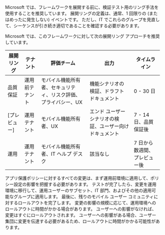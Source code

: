 <!-- This include file is for both the Android Enterprise framework and the APP data protection framework. Therefore, do not edit this file to be specific to either.-->

Microsoft では、フレームワークを展開する前に、検証テスト用のリング手法を使用することを推奨しています。 展開リングの定義は、通常、1 回限りの (またはめったに発生しない) イベントです。 ただし、IT でこれらのグループを見直して、シーケンスが引き続き適切であることを確認する必要があります。

Microsoft では、このフレームワークに対して次の展開リング アプローチを推奨しています。

| 展開リング  | テナント  | 評価チーム  | 出力  | タイムライン  |
|--------------------|------------------------|-------------------------------------------------------------------|----------------------------------------------------------|----------------------------------------|
| 品質保証  | 運用前テナント  | モバイル機能所有者、セキュリティ、リスク評価、プライバシー、UX  | 機能シナリオの検証、ドラフト ドキュメント  | 0 - 30 日  |
| [プレビュー]  | 運用テナント  | モバイル機能所有者、UX  | エンド ユーザー シナリオの検証、ユーザー向けドキュメント  | 7 - 14 日、品質保証後  |
| 運用  | 運用テナント  | モバイル機能所有者、IT ヘルプ デスク  | 該当なし  | 7 日から数週間、プレビュー後  |

アプリ保護ポリシーに対するすべての変更は、まず運用前環境に適用して、ポリシー設定の影響を把握する必要があります。 テストが完了したら、変更を運用環境に移行して、運用ユーザーのサブセット、IT 部門、およびその他の適用可能なグループに適用します。 最後に、残りのモバイル ユーザー コミュニティに対するロールアウトを完了します。 変更の影響の規模に応じて、運用環境へのロールアウトに時間がかかる場合があります。 ユーザーへの影響がなければ、変更はすぐにロールアウトされます。 ユーザーへの影響がある場合、ユーザー集団に変更を伝達する必要があるため、ロールアウトに時間がかかる可能性があります。